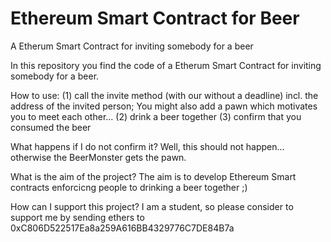 # Ethereum Smart Contract for Beer
A Etherum Smart Contract for inviting somebody for a beer

In this repository you find the code of a Etherum Smart Contract for inviting somebody for a beer.

How to use:
(1) call the invite method (with our without a deadline) incl. the address of the invited person; You might also add a pawn which motivates you to meet each other...
(2) drink a beer together
(3) confirm that you consumed the beer

What happens if I do not confirm it?
Well, this should not happen... otherwise the BeerMonster gets the pawn.

What is the aim of the project?
The aim is to develop Ethereum Smart contracts enforcicng people to drinking a beer together ;)

How can I support this project?
I am a student, so please consider to support me by sending ethers to 0xC806D522517Ea8a259A616BB4329776C7DE84B7a
